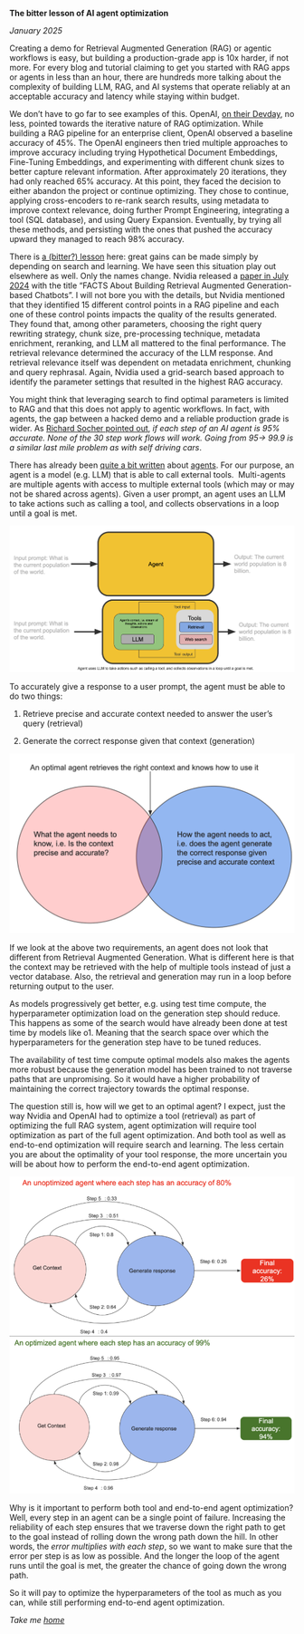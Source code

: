 **The bitter lesson of AI agent optimization**

*January 2025*

Creating a demo for Retrieval Augmented Generation (RAG) or agentic workflows is easy, but building a production-grade app is 10x harder, if not more. For every blog and tutorial claiming to get you started with RAG apps or agents in less than an hour, there are hundreds more talking about the complexity of building LLM, RAG, and AI systems that operate reliably at an acceptable accuracy and latency while staying within budget. 

We don’t have to go far to see examples of this. OpenAI, [on their Devday](https://www.youtube.com/watch?v=ahnGLM-RC1Y), no less, pointed towards the iterative nature of RAG optimization. While building a RAG pipeline for an enterprise client, OpenAI observed a baseline accuracy of 45%. The OpenAI engineers then tried multiple approaches to improve accuracy including trying Hypothetical Document Embeddings, Fine-Tuning Embeddings, and experimenting with different chunk sizes to better capture relevant information. After approximately 20 iterations, they had only reached 65% accuracy. At this point, they faced the decision to either abandon the project or continue optimizing. They chose to continue, applying cross-encoders to re-rank search results, using metadata to improve context relevance, doing further Prompt Engineering, integrating a tool (SQL database), and using Query Expansion. Eventually, by trying all these methods, and persisting with the ones that pushed the accuracy upward they managed to reach 98% accuracy. 

There is [a (bitter?) lesson](https://web.archive.org/web/20241209013151/http://www.incompleteideas.net/IncIdeas/BitterLesson.html) here: great gains can be made simply by depending on search and learning. We have seen this situation play out elsewhere as well. Only the names change. Nvidia released a [paper in July 2024](https://arxiv.org/html/2407.07858v1) with the title “FACTS About Building Retrieval Augmented Generation-based Chatbots”. I will not bore you with the details, but Nvidia mentioned that they identified 15 different control points in a RAG pipeline and each one of these control points impacts the quality of the results generated. They found that, among other parameters, choosing the right query rewriting strategy, chunk size, pre-processing technique, metadata enrichment, reranking, and LLM all mattered to the final performance. The retrieval relevance determined the accuracy of the LLM response. And retrieval relevance itself was dependent on metadata enrichment, chunking and query rephrasal. Again, Nvidia used a grid-search based approach to identify the parameter settings that resulted in the highest RAG accuracy. 

You might think that leveraging search to find optimal parameters is limited to RAG and that this does not apply to agentic workflows. In fact, with agents, the gap between a hacked demo and a reliable production grade is wider. As [Richard Socher pointed out](https://x.com/RichardSocher/status/1826678227936707063), *if each step of an AI agent is 95% accurate. None of the 30 step work flows will work. Going from 95-> 99.9 is a similar last mile problem as with self driving cars*. 

There has already been [quite a bit written](https://www.kaggle.com/whitepaper-agents) about [agents](https://huyenchip.com/2025/01/07/agents.html). For our purpose, an agent is a model (e.g. LLM) that is able to call external tools.  Multi-agents are multiple agents with access to multiple external tools (which may or may not be shared across agents). Given a user prompt, an agent uses an LLM to take actions such as calling a tool, and collects observations in a loop until a goal is met.

![picture](uploads/5a.png)




To accurately give a response to a user prompt, the agent must be able to do two things: 

1. Retrieve precise and accurate context needed to answer the user’s query (retrieval) 
    
2. Generate the correct response given that context (generation) 
    
![picture](uploads/5b.png)

If we look at the above two requirements, an agent does not look that different from Retrieval Augmented Generation. What is different here is that the context may be retrieved with the help of multiple tools instead of just a vector database. Also, the retrieval and generation may run in a loop before returning output to the user. 

As models progressively get better, e.g. using test time compute, the hyperparameter optimization load on the generation step should reduce. This happens as some of the search would have already been done at test time by models like o1. Meaning that the search space over which the hyperparameters for the generation step have to be tuned reduces.  

The availability of test time compute optimal models also makes the agents more robust because the generation model has been trained to not traverse paths that are unpromising. So it would have a higher probability of maintaining the correct trajectory towards the optimal response.

The question still is, how will we get to an optimal agent? I expect, just the way Nvidia and OpenAI had to optimize a tool (retrieval) as part of optimizing the full RAG system, agent optimization will require tool optimization as part of the full agent optimization. And both tool as well as end-to-end optimization will require search and learning. The less certain you are about the optimality of your tool response, the more uncertain you will be about how to perform the end-to-end agent optimization. 


![picture](uploads/5e.png)

Why is it important to perform both tool and end-to-end agent optimization? Well, every step in an agent can be a single point of failure. Increasing the reliability of each step ensures that we traverse down the right path to get to the goal instead of rolling down the wrong path down the hill. In other words, the *error multiplies with each step*, so we want to make sure that the error per step is as low as possible. And the longer the loop of the agent runs until the goal is met, the greater the chance of going down the wrong path. 

So it will pay to optimize the hyperparameters of the tool as much as you can, while still performing end-to-end agent optimization.  

*Take me [home](https://sameeurrehman.com/)* 